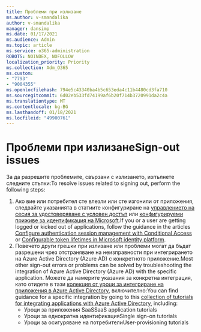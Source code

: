 ```yaml
---
title: Проблеми при излизане
ms.author: v-smandalika
author: v-smandalika
manager: dansimp
ms.date: 01/17/2021
ms.audience: Admin
ms.topic: article
ms.service: o365-administration
ROBOTS: NOINDEX, NOFOLLOW
localization_priority: Priority
ms.collection: Adm_O365
ms.custom:
- "7793"
- "9004355"
ms.openlocfilehash: 794e5c43340ba4b5c653eda4c11b4480cd3fa710
ms.sourcegitcommit: 6d02eb533fd74199af6b20f714b3720991da2c4a
ms.translationtype: MT
ms.contentlocale: bg-BG
ms.lasthandoff: 01/18/2021
ms.locfileid: "49900761"
---
```

# <a name="sign-out-issues"></a><span data-ttu-id="c4881-102">Проблеми при излизане</span><span class="sxs-lookup"><span data-stu-id="c4881-102">Sign-out issues</span></span>

<span data-ttu-id="c4881-103">За да разрешите проблемите, свързани с излизането, изпълнете следните стъпки:</span><span class="sxs-lookup"><span data-stu-id="c4881-103">To resolve issues related to signing out, perform the following steps:</span></span>

1. <span data-ttu-id="c4881-104">Ако вие или потребител сте влезли или сте изгонили от приложения, следвайте указанията в статиите конфигуриране на [управлението на сесия за удостоверяване с условен достъп](https://docs.microsoft.com/azure/active-directory/conditional-access/howto-conditional-access-session-lifetime) или [конфигурируеми приживе за идентификация на Microsoft](https://docs.microsoft.com/azure/active-directory/develop/active-directory-configurable-token-lifetimes).</span><span class="sxs-lookup"><span data-stu-id="c4881-104">If you or a user are getting logged or kicked out of applications, follow the guidance in the articles [Configure authentication session management with Conditional Access](https://docs.microsoft.com/azure/active-directory/conditional-access/howto-conditional-access-session-lifetime) or [Configurable token lifetimes in Microsoft identity platform](https://docs.microsoft.com/azure/active-directory/develop/active-directory-configurable-token-lifetimes).</span></span>
2. <span data-ttu-id="c4881-105">Повечето други грешки при излизане или проблеми могат да бъдат разрешени чрез отстраняване на неизправности при интегрирането на Azure Active Directory (Azure AD) с конкретното приложение.</span><span class="sxs-lookup"><span data-stu-id="c4881-105">Most other sign-out errors or problems can be solved by troubleshooting the integration of Azure Active Directory (Azure AD) with the specific application.</span></span> <span data-ttu-id="c4881-106">Можете да намерите указания за конкретна интеграция, като отидете в тази [колекция от уроци за интегриране на приложения в Azure Active Directory](https://docs.microsoft.com/azure/active-directory/saas-apps/tutorial-list), включително:</span><span class="sxs-lookup"><span data-stu-id="c4881-106">You can find guidance for a specific integration by going to this [collection of tutorials for integrating applications with Azure Active Directory](https://docs.microsoft.com/azure/active-directory/saas-apps/tutorial-list), including:</span></span>
    - <span data-ttu-id="c4881-107">Уроци за приложения SaaS</span><span class="sxs-lookup"><span data-stu-id="c4881-107">SaaS application tutorials</span></span>
    - <span data-ttu-id="c4881-108">Уроци за еднократна идентификация</span><span class="sxs-lookup"><span data-stu-id="c4881-108">Single sign-on tutorials</span></span>
    - <span data-ttu-id="c4881-109">Уроци за осигуряване на потребители</span><span class="sxs-lookup"><span data-stu-id="c4881-109">User-provisioning tutorials</span></span>